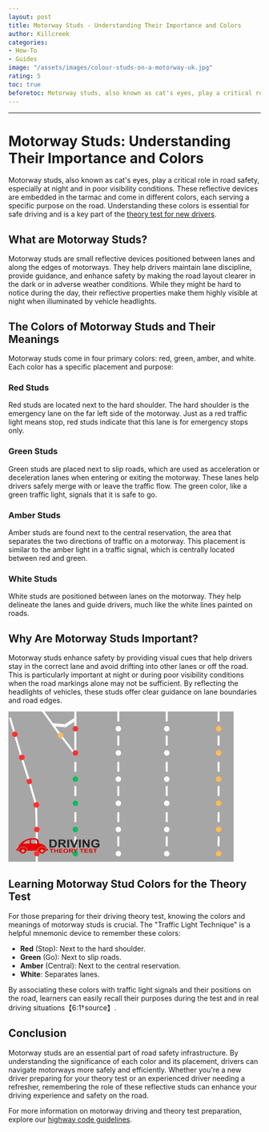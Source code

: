 ```yaml
---
layout: post
title: Motorway Studs - Understanding Their Importance and Colors
author: Killcreek
categories:
- How-To
- Guides
image: "/assets/images/colour-studs-on-a-motorway-uk.jpg"
rating: 5
toc: true
beforetoc: Motorway studs, also known as cat's eyes, play a critical role in road safety, especially at night and in poor visibility conditions.
---
```



---

# Motorway Studs: Understanding Their Importance and Colors

Motorway studs, also known as cat's eyes, play a critical role in road safety, especially at night and in poor visibility conditions. These reflective devices are embedded in the tarmac and come in different colors, each serving a specific purpose on the road. Understanding these colors is essential for safe driving and is a key part of the [theory test for new drivers](/dvsa-theory-test/).

## What are Motorway Studs?

Motorway studs are small reflective devices positioned between lanes and along the edges of motorways. They help drivers maintain lane discipline, provide guidance, and enhance safety by making the road layout clearer in the dark or in adverse weather conditions. While they might be hard to notice during the day, their reflective properties make them highly visible at night when illuminated by vehicle headlights.

## The Colors of Motorway Studs and Their Meanings

Motorway studs come in four primary colors: red, green, amber, and white. Each color has a specific placement and purpose:

### Red Studs
Red studs are located next to the hard shoulder. The hard shoulder is the emergency lane on the far left side of the motorway. Just as a red traffic light means stop, red studs indicate that this lane is for emergency stops only.

### Green Studs
Green studs are placed next to slip roads, which are used as acceleration or deceleration lanes when entering or exiting the motorway. These lanes help drivers safely merge with or leave the traffic flow. The green color, like a green traffic light, signals that it is safe to go.

### Amber Studs
Amber studs are found next to the central reservation, the area that separates the two directions of traffic on a motorway. This placement is similar to the amber light in a traffic signal, which is centrally located between red and green.

### White Studs
White studs are positioned between lanes on the motorway. They help delineate the lanes and guide drivers, much like the white lines painted on roads.

## Why Are Motorway Studs Important?

Motorway studs enhance safety by providing visual cues that help drivers stay in the correct lane and avoid drifting into other lanes or off the road. This is particularly important at night or during poor visibility conditions when the road markings alone may not be sufficient. By reflecting the headlights of vehicles, these studs offer clear guidance on lane boundaries and road edges.

![Motorway studs](/assets/images/Cats-Eyes-Reflectors.png)



## Learning Motorway Stud Colors for the Theory Test

For those preparing for their driving theory test, knowing the colors and meanings of motorway studs is crucial. The "Traffic Light Technique" is a helpful mnemonic device to remember these colors:

- **Red** (Stop): Next to the hard shoulder.
- **Green** (Go): Next to slip roads.
- **Amber** (Central): Next to the central reservation.
- **White**: Separates lanes.

By associating these colors with traffic light signals and their positions on the road, learners can easily recall their purposes during the test and in real driving situations【6:1†source】.

## Conclusion

Motorway studs are an essential part of road safety infrastructure. By understanding the significance of each color and its placement, drivers can navigate motorways more safely and efficiently. Whether you're a new driver preparing for your theory test or an experienced driver needing a refresher, remembering the role of these reflective studs can enhance your driving experience and safety on the road.

For more information on motorway driving and theory test preparation, explore our [highway code guidelines](/highway-codes-page).


 